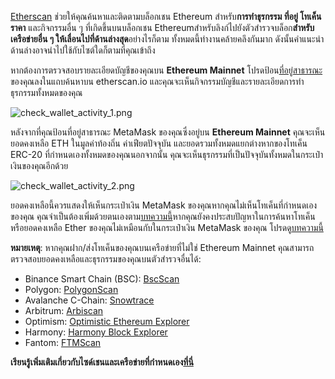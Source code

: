 [Etherscan](https://etherscan.io/) ช่วยให้คุณค้นหาและติดตามบล็อกเชน Ethereum สำหรับ**การทำธุรกรรม ที่อยู่ โทเค็น ราคา** และกิจกรรมอื่น ๆ ที่เกิดขึ้นบนบล็อกเชน Ethereumสำหรับลิงก์ไปยังตัวสำรวจบล็อก**สำหรับเครือข่ายอื่น ๆ ให้เลื่อนไปที่ด้านล่างสุด**อย่างไรก็ตาม ทั้งหมดนี้ทำงานคล้ายคลึงกันมาก ดังนั้นคำแนะนำด้านล่างอาจนำไปใช้กับไซต์ใดก็ตามที่คุณเข้าถึง


หากต้องการตรวจสอบรายละเอียดบัญชีของคุณบน **Ethereum Mainnet** โปรดป้อน[ที่อยู่สาธารณะ](https://support.metamask.io/hc/en-us/articles/360015488791) ของคุณลงในแถบค้นหาบน etherscan.io และคุณจะเห็นกิจกรรมบัญชีและรายละเอียดการทำธุรกรรมทั้งหมดของคุณ


![check_wallet_activity_1.png](https://support.metamask.io/hc/article_attachments/12770187074331)


  
หลังจากที่คุณป้อนที่อยู่สาธารณะ MetaMask ของคุณซึ่งอยู่บน **Ethereum Mainnet** คุณจะเห็นยอดคงเหลือ ETH ในมูลค่าท้องถิ่น ค่าเฟียตปัจจุบัน และยอดรวมทั้งหมดแยกต่างหากของโทเค็น ERC-20 ที่กำหนดเองทั้งหมดของคุณนอกจากนั้น คุณจะเห็นธุรกรรมที่เป็นปัจจุบันทั้งหมดในกระเป๋าเงินของคุณอีกด้วย  
  
![check_wallet_activity_2.png](https://support.metamask.io/hc/article_attachments/12770187040283)  
  



ยอดคงเหลือนี้ควรแสดงให้เห็นกระเป๋าเงิน MetaMask ของคุณหากคุณไม่เห็นโทเค็นที่กำหนดเองของคุณ คุณจำเป็นต้องเพิ่มด้วยตนเองตาม[บทความนี้](https://support.metamask.io/hc/en-us/articles/360015489031-How-to-View-See-Your-Tokens-and-Custom-Tokens-in-Metamask)หากคุณยังคงประสบปัญหาในการค้นหาโทเค็น หรือยอดคงเหลือ Ether ของคุณไม่เหมือนกับในกระเป๋าเงิน MetaMask ของคุณ โปรดดู[บทความนี้](https://support.metamask.io/hc/en-us/articles/360028059272-What-to-do-when-your-balance-of-ETH-and-or-ERC20-tokens-is-incorrect-inaccurate)


**หมายเหตุ**: หากคุณฝาก/ส่งโทเค็นของคุณบนเครือข่ายที่ไม่ใช่ Ethereum Mainnet คุณสามารถตรวจสอบยอดคงเหลือและธุรกรรมของคุณบนตัวสำรวจอื่นได้:


* Binance Smart Chain (BSC): [BscScan](https://bscscan.com/)
* Polygon: [PolygonScan](https://polygonscan.com/)
* Avalanche C-Chain: [Snowtrace](https://snowtrace.io/)
* Arbitrum: [Arbiscan](https://arbiscan.io/)
* Optimism: [Optimistic Ethereum Explorer](https://optimistic.etherscan.io/)
* Harmony: [Harmony Block Explorer](https://explorer.harmony.one/)
* Fantom: [FTMScan](https://ftmscan.com/)


**เรียนรู้เพิ่มเติมเกี่ยวกับไซด์เชนและเครือข่ายที่กำหนดเอง[ที่นี่](https://support.metamask.io/hc/en-us/articles/4404424659995)**

